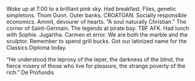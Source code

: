 Woke up at 7:00 to a brilliant pink sky. Had breakfast. Flies, genetic simpletons. Thom Gunn. Outer banks. CROATOAN. Socially responsible economics. Ammit, devourer of hearts. “A soul naturally Christian.” The corner of Saint-Germain. The legends at pirate bay. TBF AFK. Had lunch with Sophie. Jugartha. Carmen et error. We are both the marble and the sculptor. Remember to spend grill bucks. Got our latinized name for the Classics Diploma today.

“He understood the leprosy of the leper, the darkness of the blind, the fierce misery of those who live for pleasure, the strange poverty of the rich.” De Profundis
